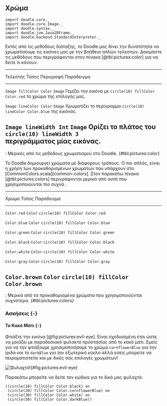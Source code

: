 ## Χρώμα

```tut:invisible
import doodle.core._
import doodle.core.Image._
import doodle.syntax._
import doodle.jvm.Java2DFrame._
import doodle.backend.StandardInterpreter._
```

Εκτός από τις μεθόδους διάταξης, το Doodle μας δίνει την δυνατότητα να χρωματίσουμε τις εικόνες μας με την βοήθεια απλών τελεστών. Δοκιμάστε τις μεθόδους που περιγράφονται στον πίνακα [@tbl:pictures:color] για να δείτε τι κάνουν.

---------------------------------------------------------------------------------------------
Τελεστής                 Τύπος   Περιγραφή                     Παράδειγμα
----------------------- ------- --------------------------- ---------------------------------
`Image fillColor Color` `Image` Γεμίζει την εικόνα με       `circle(10) fillColor Color.red` 
                                το χρώμα της επιλογής μας.

`Image lineColor Color` `Image` Χρωματίζει το περίγραμμα    `circle(10) lineColor Color.blue`
                                της εικόνας.

`Image lineWidth Int`   `Image` Ορίζει το πλάτος του        `circle(10) lineWidth 3`         
                                περιγράμματος μίας εικόνας.
---------------------------------------------------------------------------------------------

: Μερικές από τις μεθόδους χρωματισμού στο Doodle. {#tbl:pictures:color}

Το Doodle δημιουργεί χρώματα με διάφορους τρόπους.
Ο πιο απλός, είναι η χρήση των προκαθορισμένων χρωμάτων που υπάρχουν στο [CommonColors.scala][common-colors].
Στον παρακάτω πίνακα [@tbl:pictures:colors] περιγράφονται μερικά από αυτά που χρησιμοποιούνται πιο συχνά .

------------------------------------------------------------------
 Χρώμα                   Τύπος    Παράδειγμα
----------------------- ------- ----------------------------------
`Color.red`             `Color` `circle(10) fillColor Color.red`  

`Color.blue`            `Color` `circle(10) fillColor Color.blue` 

`Color.green`           `Color` `circle(10) fillColor Color.green`

`Color.black`           `Color` `circle(10) fillColor Color.black`

`Color.white`           `Color` `circle(10) fillColor Color.white`

`Color.gray`            `Color` `circle(10) fillColor Color.gray` 

`Color.brown`           `Color` `circle(10) fillColor Color.brown`
------------------------------------------------------------------

: Μερικά από τα προκαθορισμένα χρώματα που χρησιμοποιούνται συχνότερα. {#tbl:pictures:colors}

### Ασκήσεις {-}

#### Το Κακό Μάτι {-}

Φτιάξτε την εικόνα [@fig:pictures:evil-eye]. Είναι σχεδιασμένη έτσι ώστε να μοιάζει με παραδοσιακό φυλακτό προστασίας από το κακό μάτι. Εμείς για να την φτιάξουμε χρησιμοποιήσαμε το χρώμα `cornflowerBlue` για την ίριδα και το `darkBlue` για τον εξωτερικό κύκλο αλλά εσείς μπορείτε να πειραματιστείτε και με δικές σας επιλογές χρωμάτων!

![Φυλαχτό!](src/pages/pictures/evil-eye.pdf+svg){#fig:pictures:evil-eye}

<div class="solution">
Παρακάτω μπορείτε να δείτε τον κώδικα για το δικό μας φυλαχτό:

```tut:book
((circle(10) fillColor Color.black) on
 (circle(20) fillColor Color.cornflowerBlue) on
 (circle(30) fillColor Color.white) on
 (circle(50) fillColor Color.darkBlue))
```
</div>
